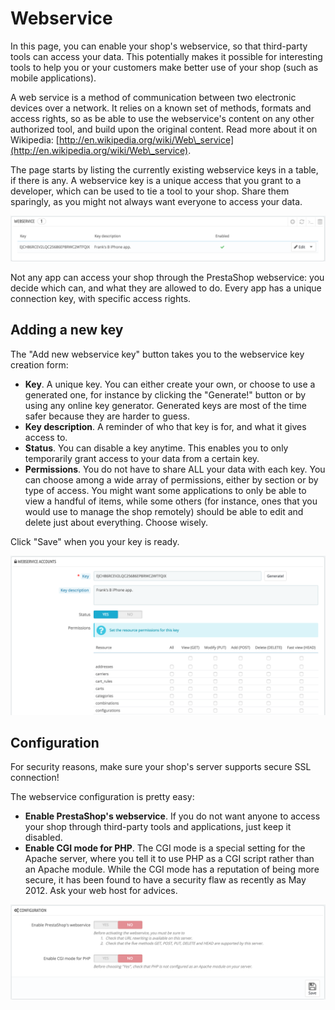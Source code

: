 # Webservice

In this page, you can enable your shop's webservice, so that third-party tools can access your data. This potentially makes it possible for interesting tools to help you or your customers make better use of your shop (such as mobile applications).

A web service is a method of communication between two electronic devices over a network. It relies on a known set of methods, formats and access rights, so as be able to use the webservice's content on any other authorized tool, and build upon the original content. Read more about it on Wikipedia: [http://en.wikipedia.org/wiki/Web\_service](http://en.wikipedia.org/wiki/Web\_service).

The page starts by listing the currently existing webservice keys in a table, if there is any. A webservice key is a unique access that you grant to a developer, which can be used to tie a tool to your shop. Share them sparingly, as you might not always want everyone to access your data.

![](<../../../.gitbook/assets/43417629 (4) (4).png>)

Not any app can access your shop through the PrestaShop webservice: you decide which can, and what they are allowed to do. Every app has a unique connection key, with specific access rights.

## Adding a new key <a href="#webservice-addinganewkey" id="webservice-addinganewkey"></a>

The "Add new webservice key" button takes you to the webservice key creation form:

* **Key**. A unique key. You can either create your own, or choose to use a generated one, for instance by clicking the "Generate!" button or by using any online key generator. Generated keys are most of the time safer because they are harder to guess.
* **Key description**. A reminder of who that key is for, and what it gives access to.
* **Status**. You can disable a key anytime. This enables you to only temporarily grant access to your data from a certain key.
* **Permissions**. You do not have to share ALL your data with each key. You can choose among a wide array of permissions, either by section or by type of access. You might want some applications to only be able to view a handful of items, while some others (for instance, ones that you would use to manage the shop remotely) should be able to edit and delete just about everything. Choose wisely.

Click "Save" when you your key is ready.

![](<../../../.gitbook/assets/43417631 (4) (4) (4).png>)

## Configuration <a href="#webservice-configuration" id="webservice-configuration"></a>

For security reasons, make sure your shop's server supports secure SSL connection!

The webservice configuration is pretty easy:

* **Enable PrestaShop's webservice**. If you do not want anyone to access your shop through third-party tools and applications, just keep it disabled.
* **Enable CGI mode for PHP**. The CGI mode is a special setting for the Apache server, where you tell it to use PHP as a CGI script rather than an Apache module. While the CGI mode has a reputation of being more secure, it has been found to have a security flaw as recently as May 2012. Ask your web host for advices.

![](<../../../.gitbook/assets/43417632 (4) (4) (4).png>)

